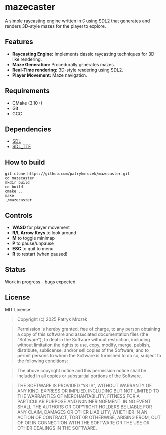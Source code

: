 # mazecaster
A simple raycasting engine written in C using SDL2 that generates and renders 3D-style mazes for the player to explore.

## Features
- **Raycasting Engine:** Implements classic raycasting techniques for 3D-like rendering.
- **Maze Generation:** Procedurally generates mazes.
- **Real-Time rendering:** 3D-style rendering using SDL2.
- **Player Movement:** Maze navigation.

## Requirements
- CMake (3.10+)
- Git
- GCC

## Dependencies
- [SDL](https://github.com/libsdl-org/SDL)
- [SDL_TTF](https://github.com/libsdl-org/SDL_ttf)


## How to build
```console
git clone https://github.com/patrykmrozek/mazecaster.git
cd mazecaster
mkdir build
cd build
cmake ..
make
./mazecaster
```

## Controls
- **WASD** for player movement
- **R/L Arrow Keys** to look around
- **M** to toggle minimap
- **P** to pause/unpause
- **ESC** to quit to menu
- **R** to restart (when paused)

## Status 
Work in progress - bugs expected

## License
MIT License

> Copyright (c) 2025 Patryk Mrozek

> Permission is hereby granted, free of charge, to any person obtaining a copy
> of this software and associated documentation files (the "Software"), to deal
> in the Software without restriction, including without limitation the rights
> to use, copy, modify, merge, publish, distribute, sublicense, and/or sell
> copies of the Software, and to permit persons to whom the Software is
> furnished to do so, subject to the following conditions:

> The above copyright notice and this permission notice shall be included in all
> copies or substantial portions of the Software.

> THE SOFTWARE IS PROVIDED "AS IS", WITHOUT WARRANTY OF ANY KIND, EXPRESS OR
> IMPLIED, INCLUDING BUT NOT LIMITED TO THE WARRANTIES OF MERCHANTABILITY,
> FITNESS FOR A PARTICULAR PURPOSE AND NONINFRINGEMENT. IN NO EVENT SHALL THE
> AUTHORS OR COPYRIGHT HOLDERS BE LIABLE FOR ANY CLAIM, DAMAGES OR OTHER
> LIABILITY, WHETHER IN AN ACTION OF CONTRACT, TORT OR OTHERWISE, ARISING FROM,
> OUT OF OR IN CONNECTION WITH THE SOFTWARE OR THE USE OR OTHER DEALINGS IN THE
> SOFTWARE.


